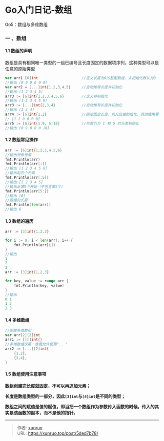 # Go入门日记-数组

Go5：数组与多维数组
<!--more-->
### 一 、数组

#### 1.1 数组的声明

数组是具有相同唯一类型的一组已编号且长度固定的数据项序列，这种类型可以是任意的原始类型

```go
var arr1 [6]int                    //定义长度为6的整型数组，未初始化默认为0
//输出 [0 0 0 0 0 0]
var arr2 = [...]int{1,2,3,4,5}     //自动推导长度并初始化
//输出 [1 2 3 4 5]
arr3 := [6]int{1,2,3,4,5,6}        //定义并初始化
//输出 [1 2 3 4 5 6]
arr3 := [...]int{2,3,4}            //自动推导长度并初始化
//输出 [2 3 4]
arr4 := [6]int{1,2}                //指定固定长度，前几位被初始化，其他使用零值
// [1 2 0 0 0 0]
arr5 := [6]int{1:9, 5:18}          //将索引为 1 和 5 的元素初始化
//输出 [0 9 0 0 0 18]
```

#### 1.2 数组常见操作

```go
arr := [6]int{1,2,3,4,5,6}
//输出所有元素
fmt.Println(arr)
fmt.Println(arr[:])
//输出 [1 2 3 4 5 6]
//输出前五个元素
fmt.Println(arr[:5])
//输出 [1 2 3 4 5]   
//输出从第5个开始（不包含第5个）
fmt.Println(arr[5:])
//输出 [6] 
//数组的长度
fmt.Println(len(arr))
//输出 6
```

#### 1.3 数组的遍历

```go
arr := [3]int{1,2,3}

for i := 0; i < len(arr); i++ {
	fmt.Println(arr[i])
}
//输出 
1
2
3
arr := [3]int{1,2,3}

for key, value := range arr {
	fmt.Println(key, value)
}
//输出
0 1
1 2
2 3
```

#### 1.4 多维数组

```go
//创建多维数组
var arr[2][2]int
arr1 := [][]int{}
//多维数组仅第一维度允许使用"..."
arr2 := [...][2]int{
	{1,2},
	{3,4},
}
```



#### 1.5 数组使用注意事项

**数组创建完长度就固定，不可以再追加元素；**  

**长度是数组类型的一部分，因此`[3]int`与`[4]int`是不同的类型；**  

**数组之间的赋值是值的赋值，即当把一个数组作为参数传入函数的时候，传入的其实是该函数的副本，而不是他的指针。**


---

> 作者: [xunruo](https://xunruo.top)  
> URL: https://xunruo.top/post/5ded7b78/  

